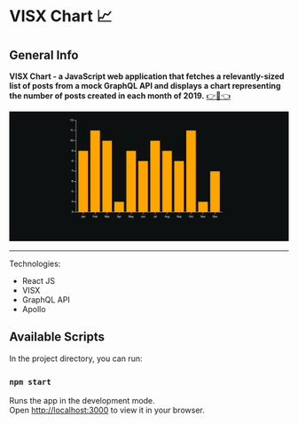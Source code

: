 # VISX Chart 📈

## General Info
**VISX Chart - a JavaScript web application that fetches a relevantly-sized list of posts from a mock GraphQL API and displays a chart representing the number of posts created in each month of 2019.** 
<a href="https://chart-37.netlify.app" target="_blank" >👉🎯👈</a>

![](./screencast/overview.png)
***

Technologies:
- React JS
- VISX
- GraphQL API
- Apollo

## Available Scripts

In the project directory, you can run:

### `npm start`

Runs the app in the development mode.\
Open [http://localhost:3000](http://localhost:3000) to view it in your browser.
